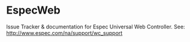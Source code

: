 # EspecWeb
Issue Tracker &amp; documentation for Espec Universal Web Controller.
See: http://www.espec.com/na/support/wc_support
